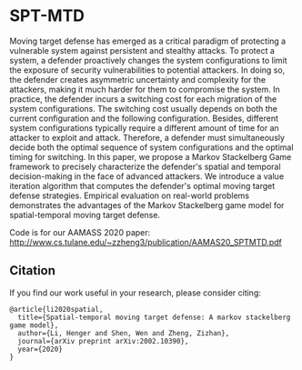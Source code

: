 # SPT-MTD
Moving target defense has emerged as a critical paradigm of protecting a vulnerable system against persistent and stealthy attacks. To protect a system,  a defender proactively changes the system configurations to limit the exposure of security vulnerabilities to potential attackers. In doing so, the defender creates asymmetric uncertainty and complexity for the attackers, making it much harder for them to compromise the system. In practice, the defender incurs a switching cost for each migration of the system configurations. The switching cost usually depends on both the current configuration and the following configuration. Besides,  different system configurations typically require a different amount of time for an attacker to exploit and attack. Therefore, a defender must simultaneously decide both the optimal sequence of system configurations and the optimal timing for switching. In this paper, we propose a Markov Stackelberg Game framework to precisely characterize the defender's spatial and temporal decision-making in the face of advanced attackers. We introduce a value iteration algorithm that computes the defender's optimal moving target defense strategies. Empirical evaluation on real-world problems demonstrates the advantages of the Markov Stackelberg game model for spatial-temporal moving target defense.

Code is for our AAMASS 2020 paper: http://www.cs.tulane.edu/~zzheng3/publication/AAMAS20_SPTMTD.pdf


## Citation
If you find our work useful in your research, please consider citing:
```
@article{li2020spatial,
  title={Spatial-temporal moving target defense: A markov stackelberg game model},
  author={Li, Henger and Shen, Wen and Zheng, Zizhan},
  journal={arXiv preprint arXiv:2002.10390},
  year={2020}
}
